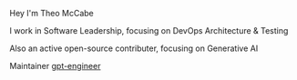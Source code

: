 Hey I'm Theo McCabe

I work in Software Leadership, focusing on DevOps Architecture & Testing

Also an active open-source contributer, focusing on Generative AI 

Maintainer [gpt-engineer](https://github.com/AntonOsika/gpt-engineer)

